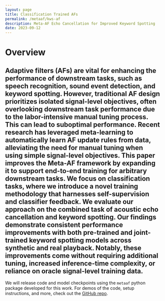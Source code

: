 ```yaml
---
layout: page
title: Classification Trained AFs
permalink: /metaaf/kws-af
description: Meta-AF Echo Cancellation for Improved Keyword Spotting
date: 2023-09-12
---
```

# Overview
Adaptive filters (AFs) are vital for enhancing the performance of downstream tasks, such as speech recognition, sound event detection, and keyword spotting. However, traditional AF design prioritizes isolated signal-level objectives, often overlooking downstream task performance due to the labor-intensive manual tuning process. This can lead to suboptimal performance. Recent research has leveraged meta-learning to automatically learn AF update rules from data, alleviating the need for manual tuning when using simple signal-level objectives. This paper improves the Meta-AF framework by expanding it to support end-to-end training for arbitrary downstream tasks. We focus on classification tasks, where we introduce a novel training methodology that harnesses self-supervision and classifier feedback. We evaluate our approach on the combined task of acoustic echo cancellation and keyword spotting. Our findings demonstrate consistent performance improvements with both pre-trained and joint-trained keyword spotting models across synthetic and real playback. Notably, these improvements come without requiring additional tuning, increased inference-time complexity, or reliance on oracle signal-level training data.
---

We will release code and model checkpoints using the `metaaf` python package developed for this work. For demos of the code, setup instructions, and more, check out the [GitHub repo](https://github.com/adobe-research/MetaAF).
